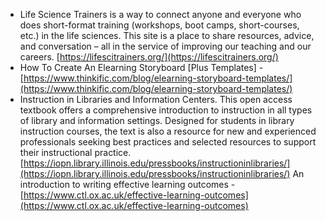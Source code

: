 - Life Science Trainers is a way to connect anyone and everyone who does short-format training (workshops, boot camps, short-courses, etc.) in the life sciences. 
This site is a place to share resources, advice, and conversation – all in the service of improving our teaching and our careers. [https://lifescitrainers.org/](https://lifescitrainers.org/)
- How To Create An Elearning Storyboard [Plus Templates] - [https://www.thinkific.com/blog/elearning-storyboard-templates/](https://www.thinkific.com/blog/elearning-storyboard-templates/)
- Instruction in Libraries and Information Centers. This open access textbook offers a comprehensive introduction to instruction in all types of library and information settings. Designed for students in library instruction courses, the text is also a resource for new and experienced professionals seeking best practices and selected resources to support their instructional practice. [https://iopn.library.illinois.edu/pressbooks/instructioninlibraries/](https://iopn.library.illinois.edu/pressbooks/instructioninlibraries/)
An introduction to writing effective learning outcomes - [https://www.ctl.ox.ac.uk/effective-learning-outcomes](https://www.ctl.ox.ac.uk/effective-learning-outcomes)
